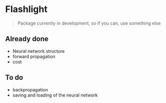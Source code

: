 # Flashlight

> Package currently in development, so if you can, use something else

## Already done
- Neural network structure
- forward propagation
- cost

## To do
- backpropagation
- saving and loading of the neural network
